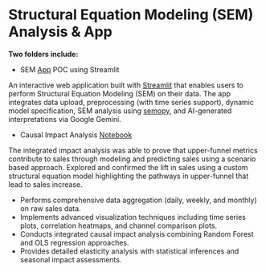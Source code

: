# Structural Equation Modeling (SEM) Analysis & App

**Two folders include:**
- SEM [App](https://github.com/jra333/sem_causal_lift/tree/main/sem_app_testing) POC using Streamlit

An interactive web application built with [Streamlit](https://streamlit.io/) that enables users to perform Structural Equation Modeling (SEM) on their data. The app integrates data upload, preprocessing (with time series support), dynamic model specification, SEM analysis using [semopy](https://github.com/semopy/semopy), and AI-generated interpretations via Google Gemini.

- Causal Impact Analysis [Notebook](https://github.com/jra333/sem_causal_lift/tree/main/sem_notebooks)

The integrated impact analysis was able to prove that upper-funnel metrics contribute to sales through modeling and predicting sales using a scenario based approach. Explored and confirmed the lift in sales using a custom structural equation model highlighting the pathways in upper-funnel that lead to sales increase.

  - Performs comprehensive data aggregation (daily, weekly, and monthly) on raw sales data.
  - Implements advanced visualization techniques including time series plots, correlation heatmaps, and channel comparison plots.
  - Conducts integrated causal impact analysis combining Random Forest and OLS regression approaches.
  - Provides detailed elasticity analysis with statistical inferences and seasonal impact assessments.
